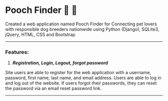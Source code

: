 # Pooch Finder :dog: :paw_prints:
Created a web application named Pooch Finder for Connecting pet lovers with responsible dog breeders nationwide using Python (Django), SQLite3, jQuery, HTML, CSS and Bootstrap

---
### **Features:**

1. **_Registration, Login, Logout, forgot password_**

Site users are able to register for the web application with a username, password, first name, last name, and email address. Users are able to log in and log out of the website. If users forgot their passwords, they can reset the password via an email reset password link.

---